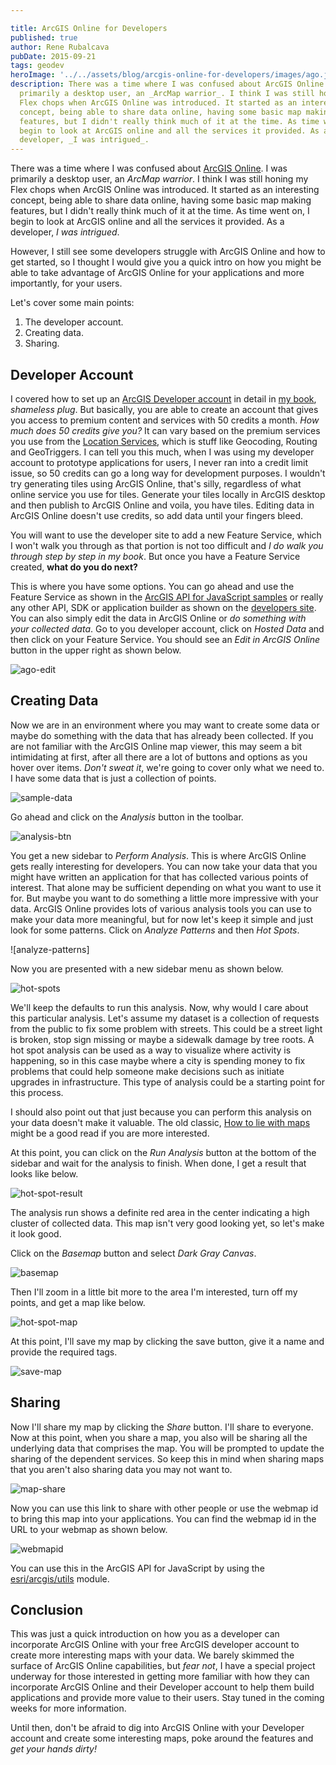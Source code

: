 ```yaml
---

title: ArcGIS Online for Developers
published: true
author: Rene Rubalcava
pubDate: 2015-09-21
tags: geodev
heroImage: '../../assets/blog/arcgis-online-for-developers/images/ago.jpg'
description: There was a time where I was confused about ArcGIS Online. I was
  primarily a desktop user, an _ArcMap warrior_. I think I was still honing my
  Flex chops when ArcGIS Online was introduced. It started as an interesting
  concept, being able to share data online, having some basic map making
  features, but I didn't really think much of it at the time. As time went on, I
  begin to look at ArcGIS online and all the services it provided. As a
  developer, _I was intrigued_.
---
```


There was a time where I was confused about
[ArcGIS Online](https://www.arcgisonline.com). I was primarily a desktop user,
an _ArcMap warrior_. I think I was still honing my Flex chops when ArcGIS Online
was introduced. It started as an interesting concept, being able to share data
online, having some basic map making features, but I didn't really think much of
it at the time. As time went on, I begin to look at ArcGIS online and all the
services it provided. As a developer, _I was intrigued_.

However, I still see some developers struggle with ArcGIS Online and how to get
started, so I thought I would give you a quick intro on how you might be able to
take advantage of ArcGIS Online for your applications and more importantly, for
your users.

Let's cover some main points:

1. The developer account.
2. Creating data.
3. Sharing.

## Developer Account

I covered how to set up an
[ArcGIS Developer account](https://developers.arcgis.com) in detail in
[my book](https://www.manning.com/books/arcgis-web-development?a_aid=rrubalcava),
_shameless plug_. But basically, you are able to create an account that gives
you access to premium content and services with 50 credits a month. _How much
does 50 credits give you?_ It can vary based on the premium services you use
from the [Location Services](https://developers.arcgis.com/en/features/), which
is stuff like Geocoding, Routing and GeoTriggers. I can tell you this much, when
I was using my developer account to prototype applications for users, I never
ran into a credit limit issue, so 50 credits can go a long way for development
purposes. I wouldn't try generating tiles using ArcGIS Online, that's silly,
regardless of what online service you use for tiles. Generate your tiles locally
in ArcGIS desktop and then publish to ArcGIS Online and voila, you have tiles.
Editing data in ArcGIS Online doesn't use credits, so add data until your
fingers bleed.

You will want to use the developer site to add a new Feature Service, which I
won't walk you through as that portion is not too difficult and _I do walk you
through step by step in my book_. But once you have a Feature Service created,
**what do you do next?**

This is where you have some options. You can go ahead and use the Feature
Service as shown in the
[ArcGIS API for JavaScript samples](https://developers.arcgis.com/javascript/jssamples/##editing)
or really any other API, SDK or application builder as shown on the
[developers site](https://developers.arcgis.com/en/). You can also simply edit
the data in ArcGIS Online or _do something with your collected data_. Go to you
developer account, click on _Hosted Data_ and then click on your Feature
Service. You should see an _Edit in ArcGIS Online_ button in the upper right as
shown below.

![ago-edit](../../assets/blog/arcgis-online-for-developers/images/ago-edit.png)

## Creating Data

Now we are in an environment where you may want to create some data or maybe do
something with the data that has already been collected. If you are not familiar
with the ArcGIS Online map viewer, this may seem a bit intimidating at first,
after all there are a lot of buttons and options as you hover over items. _Don't
sweat it_, we're going to cover only what we need to. I have some data that is
just a collection of points.

![sample-data](../../assets/blog/arcgis-online-for-developers/images/sample-data-296x300.png)

Go ahead and click on the _Analysis_ button in the toolbar.

![analysis-btn](../../assets/blog/arcgis-online-for-developers/images/analysis-btn.png)

You get a new sidebar to _Perform Analysis_. This is where ArcGIS Online gets
really interesting for developers. You can now take your data that you might
have written an application for that has collected various points of interest.
That alone may be sufficient depending on what you want to use it for. But maybe
you want to do something a little more impressive with your data. ArcGIS Online
provides lots of various analysis tools you can use to make your data more
meaningful, but for now let's keep it simple and just look for some patterns.
Click on _Analyze Patterns_ and then _Hot Spots_.

![analyze-patterns]

Now you are presented with a new sidebar menu as shown below.

![hot-spots](../../assets/blog/arcgis-online-for-developers/images/hot-spots-147x300.png)

We'll keep the defaults to run this analysis. Now, why would I care about this
particular analysis. Let's assume my dataset is a collection of requests from
the public to fix some problem with streets. This could be a street light is
broken, stop sign missing or maybe a sidewalk damage by tree roots. A hot spot
analysis can be used as a way to visualize where activity is happening, so in
this case maybe where a city is spending money to fix problems that could help
someone make decisions such as initiate upgrades in infrastructure. This type of
analysis could be a starting point for this process.

I should also point out that just because you can perform this analysis on your
data doesn't make it valuable. The old classic,
[How to lie with maps](http://www.markmonmonier.com/how_to_lie_with_maps_14880.htm)
might be a good read if you are more interested.

At this point, you can click on the _Run Analysis_ button at the bottom of the
sidebar and wait for the analysis to finish. When done, I get a result that
looks like below.

![hot-spot-result](../../assets/blog/arcgis-online-for-developers/images/hot-spot-result-300x260.png)

The analysis run shows a definite red area in the center indicating a high
cluster of collected data. This map isn't very good looking yet, so let's make
it look good.

Click on the _Basemap_ button and select _Dark Gray Canvas_.

![basemap](../../assets/blog/arcgis-online-for-developers/images/basemap-230x300.png)

Then I'll zoom in a little bit more to the area I'm interested, turn off my
points, and get a map like below.

![hot-spot-map](../../assets/blog/arcgis-online-for-developers/images/hot-spot-map-1024x632.png)

At this point, I'll save my map by clicking the save button, give it a name and
provide the required tags.

![save-map](../../assets/blog/arcgis-online-for-developers/images/save-map-1024x472.png)

## Sharing

Now I'll share my map by clicking the _Share_ button. I'll share to everyone.
Now at this point, when you share a map, you also will be sharing all the
underlying data that comprises the map. You will be prompted to update the
sharing of the dependent services. So keep this in mind when sharing maps that
you aren't also sharing data you may not want to.

![map-share](../../assets/blog/arcgis-online-for-developers/images/map-share-1024x522.png)

Now you can use this link to share with other people or use the webmap id to
bring this map into your applications. You can find the webmap id in the URL to
your webmap as shown below.

![webmapid](../../assets/blog/arcgis-online-for-developers/images/webmapid-1024x57.png)

You can use this in the ArcGIS API for JavaScript by using the
[esri/arcgis/utils](https://developers.arcgis.com/javascript/jsapi/esri.arcgis.utils-amd.html)
module.

## Conclusion

This was just a quick introduction on how you as a developer can incorporate
ArcGIS Online with your free ArcGIS developer account to create more interesting
maps with your data. We barely skimmed the surface of ArcGIS Online
capabilities, but _fear not_, I have a special project underway for those
interested in getting more familiar with how they can incorporate ArcGIS Online
and their Developer account to help them build applications and provide more
value to their users. Stay tuned in the coming weeks for more information.

Until then, don't be afraid to dig into ArcGIS Online with your Developer
account and create some interesting maps, poke around the features and _get your
hands dirty!_
